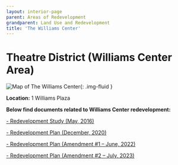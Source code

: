 ```yaml
---
layout: interior-page
parent: Areas of Redevelopment
grandparent: Land Use and Redevelopment
title: 'The Williams Center'
---
```


# Theatre District (Williams Center Area)

![Map of The Williams Center](wcmap.jpg){: .img-fluid }

**Location:** 1 Williams Plaza

**Below find documents related to Williams Center redevelopment:**

[- Redevelopment Study (May, 2016)](https://storage.googleapis.com/static.rutherford-nj.com/community-development/williams-center/William%20Center_%20Theater%20District%20Redevelopment%20Study.pdf)

[- Redevelopment Plan (December, 2020)](https://storage.googleapis.com/static.rutherford-nj.com/community-development/williams-center/Wm%20Ctr%20M%26C%20RES201.pdf)

[- Redevelopment Plan (Amendment #1 – June, 2022)](https://storage.googleapis.com/static.rutherford-nj.com/community-development/williams-center/Redevelopment_Plan_Amendment_1.pdf)

[- Redevelopment Plan (Amendment #2 – July, 2023)](https://storage.googleapis.com/static.rutherford-nj.com/community-development/williams-center/Redevelopment_Plan_Amendment_2.pdf)

